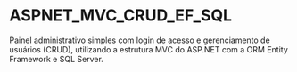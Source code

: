 # ASPNET_MVC_CRUD_EF_SQL
Painel administrativo simples com login de acesso e gerenciamento de usuários (CRUD), utilizando a estrutura MVC do ASP.NET com a ORM Entity Framework e SQL Server.
